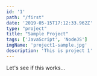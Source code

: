 ```yaml
---
id: '1'
path: "/first"
date: '2019-05-15T17:12:33.962Z'
type: "project"
title: "Sample Project"
tags: ['JavaScript', 'NodeJS']
imgName: 'project1-sample.jpg'
description: 'This is project 1'
---
```


Let's see if this works...